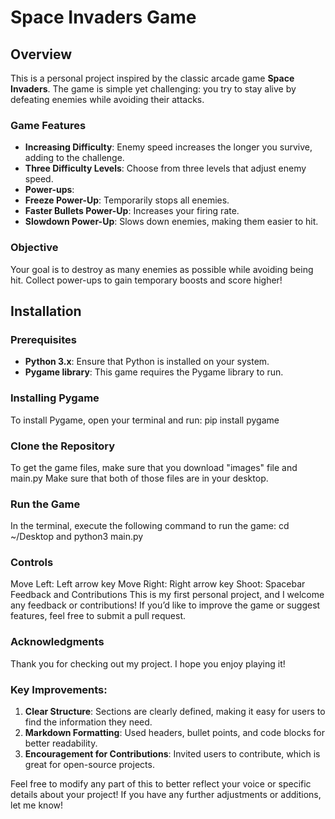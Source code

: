# Space Invaders Game

## Overview
This is a personal project inspired by the classic arcade game **Space Invaders**. The game is simple yet challenging: you try to stay alive by defeating enemies while avoiding their attacks.

### Game Features
- **Increasing Difficulty**: Enemy speed increases the longer you survive, adding to the challenge.
- **Three Difficulty Levels**: Choose from three levels that adjust enemy speed.
- **Power-ups**:
- **Freeze Power-Up**: Temporarily stops all enemies.
- **Faster Bullets Power-Up**: Increases your firing rate.
- **Slowdown Power-Up**: Slows down enemies, making them easier to hit.

### Objective
Your goal is to destroy as many enemies as possible while avoiding being hit. Collect power-ups to gain temporary boosts and score higher!

## Installation

### Prerequisites
- **Python 3.x**: Ensure that Python is installed on your system.
- **Pygame library**: This game requires the Pygame library to run.

### Installing Pygame
To install Pygame, open your terminal and run: pip install pygame

### Clone the Repository
To get the game files, make sure that you download "images" file and main.py 
Make sure that both of those files are in your desktop.

### Run the Game
In the terminal, execute the following command to run the game: cd ~/Desktop
and
python3 main.py



### Controls
Move Left: Left arrow key
Move Right: Right arrow key
Shoot: Spacebar
Feedback and Contributions
This is my first personal project, and I welcome any feedback or contributions! If you’d like to improve the game or suggest features, feel free to submit a pull request.

### Acknowledgments
Thank you for checking out my project. I hope you enjoy playing it!


### Key Improvements:
1. **Clear Structure**: Sections are clearly defined, making it easy for users to find the information they need.
2. **Markdown Formatting**: Used headers, bullet points, and code blocks for better readability.
3. **Encouragement for Contributions**: Invited users to contribute, which is great for open-source projects.

Feel free to modify any part of this to better reflect your voice or specific details about your project! If you have any further adjustments or additions, let me know!


